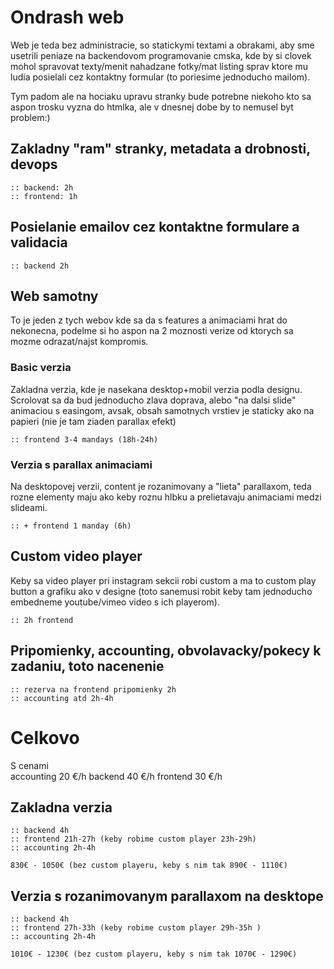 # Ondrash web

Web je teda bez administracie, so statickymi textami a obrakami, aby sme usetrili peniaze na backendovom programovanie cmska, kde by si clovek mohol spravovat texty/menit nahadzane fotky/mat listing sprav ktore mu ludia posielali cez kontaktny formular (to poriesime jednoducho mailom).

Tym padom ale na hociaku upravu stranky bude potrebne niekoho kto sa aspon trosku vyzna do htmlka, ale v dnesnej dobe by to nemusel byt problem:)

## Zakladny "ram" stranky, metadata a drobnosti, devops
	:: backend: 2h
	:: frontend: 1h
	
## Posielanie  emailov cez kontaktne formulare a validacia
	:: backend 2h
	
## Web samotny
To je jeden z tych webov kde sa da s features a animaciami hrat do nekonecna, podelme si ho aspon na 2 moznosti verize od ktorych sa mozme odrazat/najst kompromis.

### Basic verzia 
Zakladna verzia, kde je nasekana desktop+mobil verzia podla designu. Scrolovat sa da bud jednoducho zlava doprava, alebo "na dalsi slide" animaciou s easingom, avsak, obsah samotnych vrstiev je staticky ako na papieri (nie je tam ziaden parallax efekt)  

    :: frontend 3-4 mandays (18h-24h)
    
### Verzia s parallax animaciami
Na desktopovej verzii, content je rozanimovany a "lieta" parallaxom, teda rozne elementy maju ako keby roznu hlbku a prelietavaju animaciami medzi slideami.

    :: + frontend 1 manday (6h)
    
## Custom video player
Keby sa video player pri instagram sekcii robi custom a ma to custom play button a grafiku ako v designe (toto sanemusi robit keby tam jednoducho embedneme youtube/vimeo video s ich playerom).

    :: 2h frontend
    
## Pripomienky, accounting, obvolavacky/pokecy k zadaniu, toto nacenenie

    :: rezerva na frontend pripomienky 2h
    :: accounting atd 2h-4h
    
    
    
    
# Celkovo
S cenami  
    accounting 20 €/h
    backend 40 €/h
    frontend 30 €/h

## Zakladna verzia 

    :: backend 4h
    :: frontend 21h-27h (keby robime custom player 23h-29h)
    :: accounting 2h-4h
    
    830€ - 1050€ (bez custom playeru, keby s nim tak 890€ - 1110€)
    
## Verzia s rozanimovanym parallaxom na desktope 

    :: backend 4h
    :: frontend 27h-33h (keby robime custom player 29h-35h )
    :: accounting 2h-4h
    
    1010€ - 1230€ (bez custom playeru, keby s nim tak 1070€ - 1290€)
    
    
